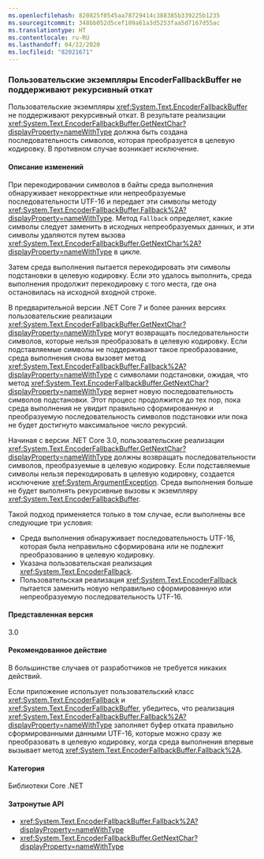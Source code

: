 ```yaml
---
ms.openlocfilehash: 820825f0545aa78729414c388385b339225b1235
ms.sourcegitcommit: 348bb052d5cef109a61a3d5253faa5d7167d55ac
ms.translationtype: HT
ms.contentlocale: ru-RU
ms.lasthandoff: 04/22/2020
ms.locfileid: "82021671"
---
```

### <a name="custom-encoderfallbackbuffer-instances-cannot-fall-back-recursively"></a>Пользовательские экземпляры EncoderFallbackBuffer не поддерживают рекурсивный откат

Пользовательские экземпляры <xref:System.Text.EncoderFallbackBuffer> не поддерживают рекурсивный откат. В результате реализации <xref:System.Text.EncoderFallbackBuffer.GetNextChar?displayProperty=nameWithType> должна быть создана последовательность символов, которая преобразуется в целевую кодировку. В противном случае возникает исключение.

#### <a name="change-description"></a>Описание изменений

При перекодировании символов в байты среда выполнения обнаруживает некорректные или непреобразуемые последовательности UTF-16 и передает эти символы методу <xref:System.Text.EncoderFallbackBuffer.Fallback%2A?displayProperty=nameWithType>. Метод `Fallback` определяет, какие символы следует заменить в исходных непреобразуемых данных, и эти символы удаляются путем вызова <xref:System.Text.EncoderFallbackBuffer.GetNextChar%2A?displayProperty=nameWithType> в цикле.

Затем среда выполнения пытается перекодировать эти символы подстановки в целевую кодировку. Если это удалось выполнить, среда выполнения продолжит перекодировку с того места, где она остановилась на исходной входной строке.

В предварительной версии .NET Core 7 и более ранних версиях пользовательские реализации <xref:System.Text.EncoderFallbackBuffer.GetNextChar?displayProperty=nameWithType> могут возвращать последовательности символов, которые нельзя преобразовать в целевую кодировку. Если подставляемые символы не поддерживают такое преобразование, среда выполнения снова вызовет метод <xref:System.Text.EncoderFallbackBuffer.Fallback%2A?displayProperty=nameWithType> с символами подстановки, ожидая, что метод <xref:System.Text.EncoderFallbackBuffer.GetNextChar?displayProperty=nameWithType> вернет новую последовательность символов подстановки. Этот процесс продолжится до тех пор, пока среда выполнения не увидит правильно сформированную и преобразуемую последовательность символов подстановки или пока не будет достигнуто максимальное число рекурсий.

Начиная с версии .NET Core 3.0, пользовательские реализации <xref:System.Text.EncoderFallbackBuffer.GetNextChar?displayProperty=nameWithType> должны возвращать последовательности символов, преобразуемые в целевую кодировку. Если подставляемые символы нельзя перекодировать в целевую кодировку, создается исключение <xref:System.ArgumentException>. Среда выполнения больше не будет выполнять рекурсивные вызовы к экземпляру <xref:System.Text.EncoderFallbackBuffer>.

Такой подход применяется только в том случае, если выполнены все следующие три условия:

- Среда выполнения обнаруживает последовательность UTF-16, которая была неправильно сформирована или не подлежит преобразованию в целевую кодировку.
- Указана пользовательская реализация <xref:System.Text.EncoderFallback>.
- Пользовательская реализация <xref:System.Text.EncoderFallback> пытается заменить новую неправильно сформированную или непреобразуемую последовательность UTF-16.

#### <a name="version-introduced"></a>Представленная версия

3.0

#### <a name="recommended-action"></a>Рекомендованное действие

В большинстве случаев от разработчиков не требуется никаких действий.

Если приложение использует пользовательский класс <xref:System.Text.EncoderFallback> и <xref:System.Text.EncoderFallbackBuffer>, убедитесь, что реализация <xref:System.Text.EncoderFallbackBuffer.Fallback%2A?displayProperty=nameWithType> заполняет буфер отката правильно сформированными данными UTF-16, которые можно сразу же преобразовать в целевую кодировку, когда среда выполнения впервые вызывает метод <xref:System.Text.EncoderFallbackBuffer.Fallback%2A>.

#### <a name="category"></a>Категория

Библиотеки Core .NET

#### <a name="affected-apis"></a>Затронутые API

- <xref:System.Text.EncoderFallbackBuffer.Fallback%2A?displayProperty=nameWithType>
- <xref:System.Text.EncoderFallbackBuffer.GetNextChar?displayProperty=nameWithType>

<!--

### Affected APIs

- `Overload:System.Text.EncoderFallbackBuffer.Fallback`
- `M:System.Text.EncoderFallbackBuffer.GetNextChar`

-->
